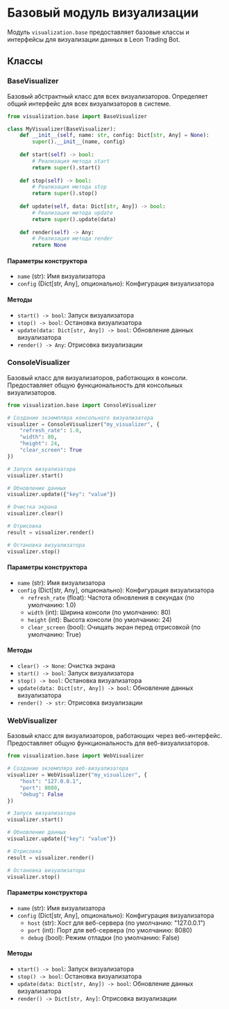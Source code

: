 # Базовый модуль визуализации

Модуль `visualization.base` предоставляет базовые классы и интерфейсы для визуализации данных в Leon Trading Bot.

## Классы

### BaseVisualizer

Базовый абстрактный класс для всех визуализаторов. Определяет общий интерфейс для всех визуализаторов в системе.

```python
from visualization.base import BaseVisualizer

class MyVisualizer(BaseVisualizer):
    def __init__(self, name: str, config: Dict[str, Any] = None):
        super().__init__(name, config)
        
    def start(self) -> bool:
        # Реализация метода start
        return super().start()
    
    def stop(self) -> bool:
        # Реализация метода stop
        return super().stop()
    
    def update(self, data: Dict[str, Any]) -> bool:
        # Реализация метода update
        return super().update(data)
    
    def render(self) -> Any:
        # Реализация метода render
        return None
```

#### Параметры конструктора

- `name` (str): Имя визуализатора
- `config` (Dict[str, Any], опционально): Конфигурация визуализатора

#### Методы

- `start() -> bool`: Запуск визуализатора
- `stop() -> bool`: Остановка визуализатора
- `update(data: Dict[str, Any]) -> bool`: Обновление данных визуализатора
- `render() -> Any`: Отрисовка визуализации

### ConsoleVisualizer

Базовый класс для визуализаторов, работающих в консоли. Предоставляет общую функциональность для консольных визуализаторов.

```python
from visualization.base import ConsoleVisualizer

# Создание экземпляра консольного визуализатора
visualizer = ConsoleVisualizer("my_visualizer", {
    "refresh_rate": 1.0,
    "width": 80,
    "height": 24,
    "clear_screen": True
})

# Запуск визуализатора
visualizer.start()

# Обновление данных
visualizer.update({"key": "value"})

# Очистка экрана
visualizer.clear()

# Отрисовка
result = visualizer.render()

# Остановка визуализатора
visualizer.stop()
```

#### Параметры конструктора

- `name` (str): Имя визуализатора
- `config` (Dict[str, Any], опционально): Конфигурация визуализатора
  - `refresh_rate` (float): Частота обновления в секундах (по умолчанию: 1.0)
  - `width` (int): Ширина консоли (по умолчанию: 80)
  - `height` (int): Высота консоли (по умолчанию: 24)
  - `clear_screen` (bool): Очищать экран перед отрисовкой (по умолчанию: True)

#### Методы

- `clear() -> None`: Очистка экрана
- `start() -> bool`: Запуск визуализатора
- `stop() -> bool`: Остановка визуализатора
- `update(data: Dict[str, Any]) -> bool`: Обновление данных визуализатора
- `render() -> str`: Отрисовка визуализации

### WebVisualizer

Базовый класс для визуализаторов, работающих через веб-интерфейс. Предоставляет общую функциональность для веб-визуализаторов.

```python
from visualization.base import WebVisualizer

# Создание экземпляра веб-визуализатора
visualizer = WebVisualizer("my_visualizer", {
    "host": "127.0.0.1",
    "port": 8080,
    "debug": False
})

# Запуск визуализатора
visualizer.start()

# Обновление данных
visualizer.update({"key": "value"})

# Отрисовка
result = visualizer.render()

# Остановка визуализатора
visualizer.stop()
```

#### Параметры конструктора

- `name` (str): Имя визуализатора
- `config` (Dict[str, Any], опционально): Конфигурация визуализатора
  - `host` (str): Хост для веб-сервера (по умолчанию: "127.0.0.1")
  - `port` (int): Порт для веб-сервера (по умолчанию: 8080)
  - `debug` (bool): Режим отладки (по умолчанию: False)

#### Методы

- `start() -> bool`: Запуск визуализатора
- `stop() -> bool`: Остановка визуализатора
- `update(data: Dict[str, Any]) -> bool`: Обновление данных визуализатора
- `render() -> Dict[str, Any]`: Отрисовка визуализации 